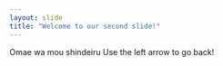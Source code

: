```yaml
---
layout: slide
title: "Welcome to our second slide!"
---
```

Omae wa mou shindeiru
Use the left arrow to go back!
